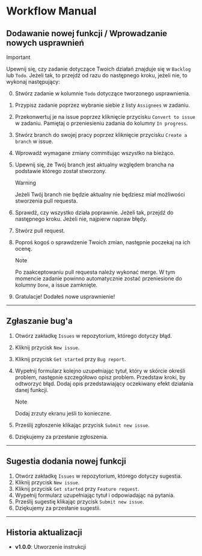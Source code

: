 # Workflow Manual

## Dodawanie nowej funkcji / Wprowadzanie nowych usprawnień

> [!IMPORTANT]
> Upewnij się, czy zadanie dotyczące Twoich działań znajduje się w `Backlog` lub `Todo`.
> Jeżeli tak, to przejdź od razu do następnego kroku, jeżeli nie, to wykonaj następujący:
>
> 0. Stwórz zadanie w kolumnie `Todo` dotyczące tworzonego usprawnienia.
1. Przypisz zadanie poprzez wybranie siebie z listy `Assignees` w zadaniu.
2. Przekonwertuj je na issue poprzez kliknięcie przycisku `Convert to issue` w zadaniu. Pamiętaj o przeniesieniu zadania do kolumny `In progress`.
3. Stwórz branch do swojej pracy poprzez kliknięcie przycisku `Create a branch` w issue.
4. Wprowadź wymagane zmiany commitując wszystko na bieżąco.
5. Upewnij się, że Twój branch jest aktualny względem brancha na podstawie którego został stworzony.
   
   > [!WARNING]
   > Jeżeli Twój branch nie będzie aktualny nie będziesz miał możliwości stworzenia pull requesta.
   
7. Sprawdź, czy wszystko działa poprawnie. Jeżeli tak, przejdź do następnego kroku. Jeżeli nie, najpierw napraw błędy.
8. Stwórz pull request.
9. Poproś kogoś o sprawdzenie Twoich zmian, następnie poczekaj na ich ocenę.
   
   > [!NOTE]
   > Po zaakceptowaniu pull requesta należy wykonać merge. W tym momencie zadanie powinno automatycznie zostać przeniesione do kolumny `Done`, a issue zamknięte.

10. Gratulacje! Dodałeś nowe usprawnienie!

---

## Zgłaszanie bug'a
1. Otwórz zakładkę `Issues` w repozytorium, którego dotyczy błąd.
2. Kliknij przycisk `New issue`.
3. Kliknij przycisk `Get started` przy `Bug report`.
4. Wypełnij formularz kolejno uzupełniając tytuł, który w skórcie określi problem, następnie szczegółowo opisz problem. Przedstaw kroki, by odtworzyć błąd. Dodaj opis przedstawiający oczekiwany efekt działania danej funkcji.
 
   > [!NOTE]
   > Dodaj zrzuty ekranu jeśli to konieczne.

5. Prześlij zgłoszenie klikając przycisk `Submit new issue`.
6. Dziękujemy za przesłanie zgłoszenia.

---

## Sugestia dodania nowej funkcji
1. Otwórz zakładkę `Issues` w repozytorium, którego dotyczy sugestia.
2. Kliknij przycisk `New issue`.
3. Kliknij przycisk `Get started` przy `Feature request`.
4. Wypełnij formularz uzupełniając tytuł i odpowiadając na pytania.
5. Prześlij sugestię klikając przycisk `Submit new issue`.
6. Dziękujemy za przesłanie sugestii.

---

## Historia aktualizacji
- **v1.0.0**: Utworzenie instrukcji
